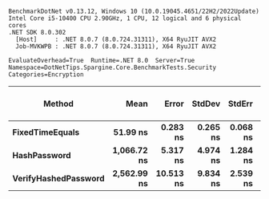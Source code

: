 ```

BenchmarkDotNet v0.13.12, Windows 10 (10.0.19045.4651/22H2/2022Update)
Intel Core i5-10400 CPU 2.90GHz, 1 CPU, 12 logical and 6 physical cores
.NET SDK 8.0.302
  [Host]     : .NET 8.0.7 (8.0.724.31311), X64 RyuJIT AVX2
  Job-MVKWPB : .NET 8.0.7 (8.0.724.31311), X64 RyuJIT AVX2

EvaluateOverhead=True  Runtime=.NET 8.0  Server=True  
Namespace=DotNetTips.Spargine.Core.BenchmarkTests.Security  Categories=Encryption  

```
| Method               | Mean        | Error     | StdDev   | StdErr   | Min         | Q1          | Median      | Q3          | Max         | Op/s         | CI99.9% Margin | Iterations | Kurtosis | MValue | Skewness | Rank | LogicalGroup | Baseline | Completed Work Items | Lock Contentions | Gen0   | Code Size | Exceptions | Allocated |
|--------------------- |------------:|----------:|---------:|---------:|------------:|------------:|------------:|------------:|------------:|-------------:|---------------:|-----------:|---------:|-------:|---------:|-----:|------------- |--------- |---------------------:|-----------------:|-------:|----------:|-----------:|----------:|
| **FixedTimeEquals**      |    **51.99 ns** |  **0.283 ns** | **0.265 ns** | **0.068 ns** |    **51.53 ns** |    **51.80 ns** |    **52.00 ns** |    **52.12 ns** |    **52.48 ns** | **19,234,455.4** |      **0.2834 ns** |      **15.00** |    **1.995** |  **2.000** |   **0.1822** |    **1** | *****            | **No**       |                    **-** |                **-** | **0.0007** |     **656 B** |          **-** |      **64 B** |
| **HashPassword**         | **1,066.72 ns** |  **5.317 ns** | **4.974 ns** | **1.284 ns** | **1,057.78 ns** | **1,063.77 ns** | **1,067.38 ns** | **1,069.88 ns** | **1,074.46 ns** |    **937,454.8** |      **5.3174 ns** |      **15.00** |    **1.924** |  **2.000** |  **-0.2652** |    **2** | *****            | **No**       |                    **-** |                **-** | **0.0057** |     **356 B** |          **-** |     **560 B** |
| **VerifyHashedPassword** | **2,562.99 ns** | **10.513 ns** | **9.834 ns** | **2.539 ns** | **2,549.95 ns** | **2,556.14 ns** | **2,561.11 ns** | **2,568.41 ns** | **2,581.67 ns** |    **390,169.8** |     **10.5134 ns** |      **15.00** |    **1.906** |  **2.000** |   **0.4758** |    **3** | *****            | **No**       |                    **-** |                **-** | **0.0114** |   **2,545 B** |          **-** |    **1336 B** |
